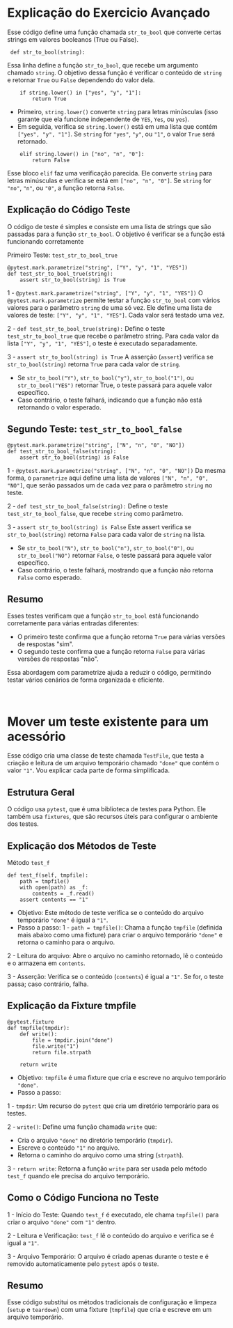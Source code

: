  # Explicação do Exercicio Avançado
 Esse código define uma função chamada `str_to_bool` que converte certas strings em valores booleanos (True ou False).

```
 def str_to_bool(string):
```
Essa linha define a função `str_to_bool`, que recebe um argumento chamado `string`. O objetivo dessa função é verificar o conteúdo de `string` e retornar `True` ou `False` dependendo do valor dela.

```
    if string.lower() in ["yes", "y", "1"]:
        return True
```
* Primeiro, `string.lower()` converte `string` para letras minúsculas (isso garante que ela funcione independente de `YES`, `Yes`, ou `yes`).
* Em seguida, verifica se `string.lower()` está em uma lista que contém `["yes", "y", "1"]`.
Se `string` for `"yes"`, `"y"`, ou `"1"`, o valor `True` será retornado.
```
    elif string.lower() in ["no", "n", "0"]:
        return False
```
Esse bloco `elif` faz uma verificação parecida. Ele converte `string` para letras minúsculas e verifica se está em `["no", "n", "0"]`.
Se `string` for `"no"`, `"n"`, ou `"0"`, a função retorna `False`.

## Explicação do Código Teste
O código de teste é simples e consiste em uma lista de strings que são passadas para a
função `str_to_bool`. O objetivo é verificar se a função está funcionando corretamente

Primeiro Teste: `test_str_to_bool_true`
```
@pytest.mark.parametrize("string", ["Y", "y", "1", "YES"])
def test_str_to_bool_true(string):
    assert str_to_bool(string) is True

```
1 - `@pytest.mark.parametrize("string", ["Y", "y", "1", "YES"])`
O `@pytest.mark.parametrize` permite testar a função `str_to_bool` com vários valores para o parâmetro `string` de uma só vez. Ele define uma lista de valores de teste: `["Y", "y", "1", "YES"]`. Cada valor será testado uma vez.

2 - `def test_str_to_bool_true(string):`
Define o teste `test_str_to_bool_true` que recebe o parâmetro string. Para cada valor da lista `["Y", "y", "1", "YES"]`, o teste é executado separadamente.

3 - `assert str_to_bool(string) is True`
A asserção (`assert`) verifica se `str_to_bool(string)` retorna `True` para cada valor de `string`.

* Se `str_to_bool("Y")`, `str_to_bool("y")`, `str_to_bool("1")`, ou `str_to_bool("YES")` retornar True, o teste passará para aquele valor específico.
* Caso contrário, o teste falhará, indicando que a função não está retornando o valor esperado.

## Segundo Teste: `test_str_to_bool_false`

```
@pytest.mark.parametrize("string", ["N", "n", "0", "NO"])
def test_str_to_bool_false(string):
    assert str_to_bool(string) is False

```
1 - `@pytest.mark.parametrize("string", ["N", "n", "0", "NO"])`
Da mesma forma, o `parametrize` aqui define uma lista de valores `["N", "n", "0", "NO"]`, que serão passados um de cada vez para o parâmetro `string` no teste.

2 - `def test_str_to_bool_false(string):`
Define o teste `test_str_to_bool_false`, que recebe `string` como parâmetro.

3 - `assert str_to_bool(string) is False`
Este assert verifica se `str_to_bool(string)` retorna `False` para cada valor de `string` na lista.

* Se `str_to_bool("N")`, `str_to_bool("n")`, `str_to_bool("0")`, ou `str_to_bool("NO")` retornar `False`, o teste passará para aquele valor específico.
* Caso contrário, o teste falhará, mostrando que a função não retorna `False` como esperado.

## Resumo
Esses testes verificam que a função `str_to_bool` está funcionando corretamente para várias entradas diferentes:

* O primeiro teste confirma que a função retorna `True` para várias versões de respostas "sim".
* O segundo teste confirma que a função retorna `False` para várias versões de respostas "não".

Essa abordagem com parametrize ajuda a reduzir o código, permitindo testar vários cenários de forma organizada e eficiente.

<br>

# Mover um teste existente para um acessório
 Esse código cria uma classe de teste chamada `TestFile`, que testa a criação e leitura de um arquivo temporário chamado `"done"` que contém o valor `"1"`. Vou explicar cada parte de forma simplificada.

## Estrutura Geral
O código usa `pytest`, que é uma biblioteca de testes para Python. Ele também usa `fixtures`, que são recursos úteis para configurar o ambiente dos testes.

## Explicação dos Métodos de Teste
Método `test_f`
```
def test_f(self, tmpfile):
    path = tmpfile()
    with open(path) as _f:
        contents = _f.read()
    assert contents == "1"
```

* Objetivo: Este método de teste verifica se o conteúdo do arquivo temporário `"done"` é igual a `"1"`.
* Passo a passo:
1 - `path = tmpfile()`: Chama a função `tmpfile` (definida mais abaixo como uma fixture) para criar o arquivo temporário `"done"` e retorna o caminho para o arquivo.

2 - Leitura do arquivo: Abre o arquivo no caminho retornado, lê o conteúdo e o armazena em `contents`.

3 - Asserção: Verifica se o conteúdo (`contents`) é igual a `"1"`. Se for, o teste passa; caso contrário, falha.

## Explicação da Fixture tmpfile
```
@pytest.fixture
def tmpfile(tmpdir):
    def write():
        file = tmpdir.join("done")
        file.write("1")
        return file.strpath

    return write
```
* Objetivo: `tmpfile` é uma fixture que cria e escreve no arquivo temporário `"done"`.
* Passo a passo:

1 - `tmpdir`: Um recurso do `pytest` que cria um diretório temporário para os testes.

2 - `write()`: Define uma função chamada `write` que:
* Cria o arquivo `"done"` no diretório temporário (`tmpdir`).
* Escreve o conteúdo `"1"` no arquivo.
* Retorna o caminho do arquivo como uma string (`strpath`).

3 - `return write`: Retorna a função `write` para ser usada pelo método `test_f` quando ele precisa do arquivo temporário.

## Como o Código Funciona no Teste
1 - Início do Teste: Quando `test_f` é executado, ele chama `tmpfile()` para criar o arquivo `"done"` com `"1"` dentro.

2 - Leitura e Verificação: `test_f` lê o conteúdo do arquivo e verifica se é igual a `"1"`.

3 - Arquivo Temporário: O arquivo é criado apenas durante o teste e é removido automaticamente pelo `pytest` após o teste.

## Resumo
Esse código substitui os métodos tradicionais de configuração e limpeza (`setup` e `teardown`) com uma fixture (`tmpfile`) que cria e escreve em um arquivo temporário.